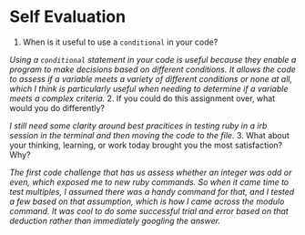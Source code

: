 # Self Evaluation

1. When is it useful to use a `conditional` in your code?

*Using a `conditional` statement in your code is useful because they enable a program to make decisions based on different conditions. It allows the code to assess if a variable meets a variety of different conditions or none at all, which I think is particularly useful when needing to determine if a variable meets a complex criteria.*
2. If you could do this assignment over, what would you do differently?

*I still need some clarity around best pracitices in testing ruby in a irb session in the terminal and then moving the code to the file.*
3. What about your thinking, learning, or work today brought you the most satisfaction? Why?

*The first code challenge that has us assess whether an integer was odd or even, which exposed me to new ruby commands. So when it came time to test multiples, I assumed there was a handy command for that, and I tested a few based on that assumption, which is how I came across the modulo command. It was cool to do some successful trial and error based on that deduction rather than immediately googling the answer.*
